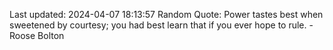 Last updated: 2024-04-07 18:13:57
Random Quote: Power tastes best when sweetened by courtesy; you had best learn that if you ever hope to rule.  -  Roose Bolton
